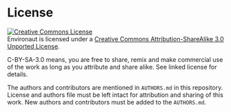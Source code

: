 # License

<a rel="license" href="http://creativecommons.org/licenses/by-sa/3.0/deed.en_US"><img alt="Creative Commons License" style="border-width:0" src="http://i.creativecommons.org/l/by-sa/3.0/88x31.png" /></a><br /><span xmlns:dct="http://purl.org/dc/terms/" property="dct:title">Environaut</span> is licensed under a <a rel="license" href="http://creativecommons.org/licenses/by-sa/3.0/deed.en_US">Creative Commons Attribution-ShareAlike 3.0 Unported License</a>.

C-BY-SA-3.0 means, you are free to share, remix and make commercial use of the work as long as you attribute and share alike. See linked license for details.

The authors and contributors are mentioned in `AUTHORS.md` in this repository. License and authors file must be left intact for attribution and sharing of this work. New authors and contributors must be added to the `AUTHORS.md`.
